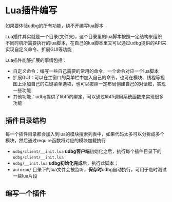 
# Lua插件编写

如果要体验udbg的所有功能，绕不开编写lua脚本

Lua插件其实就是一个目录(文件夹)，这个目录里的lua脚本按照一定结构来组织 不同时机所需要执行的lua脚本，在自己的lua脚本里又可以通过udbg提供的API来实现自定义命令、扩展GUI等功能

Lua插件能够扩展的事情包括：
- 自定义命令：编写一些自己需要的常用的命令，一个命令对应一个lua脚本
- 扩展GUI：可以在主窗口的菜单栏中加入自己的命令，也可在模块、线程等视图上添加自己的右键菜单选项，也可以按照一定布局创建自己的对话框，实现一些功能
- 其他功能：udbg提供了libffi的绑定，可以通过libffi调用系统函数来实现很多功能

## 插件目录结构

每一个插件目录都会加入到lua的模块搜索列表中，如果代码太多可以分拆成多个模块，然后通过require函数将对应的模块加载执行

- `udbg/client/__init.lua` **udbg客户端**初始化之后，执行每个插件目录下的 `udbg/client/__init.lua`
- `udbg/__init.lua` **udbg初始化完成**后，执行此脚本；
- `autorun/` 目录下的lua文件会被监听，**保存时**udbg自动执行，可用于临时测试一些lua片段

## 编写一个插件
